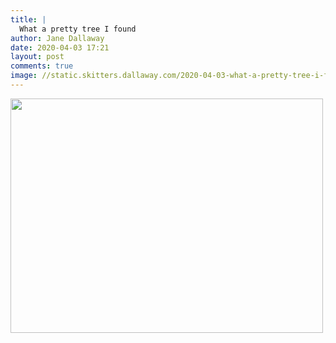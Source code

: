 ```yaml
---
title: |
  What a pretty tree I found
author: Jane Dallaway
date: 2020-04-03 17:21
layout: post
comments: true
image: //static.skitters.dallaway.com/2020-04-03-what-a-pretty-tree-i-found-thumb-1-IMG-0410.JPG
---
```


<div>
        <a href="//static.skitters.dallaway.com/2020-04-03-what-a-pretty-tree-i-found-fullsize-1-IMG-0410.JPG">
          <img src="//static.skitters.dallaway.com/2020-04-03-what-a-pretty-tree-i-found-thumb-1-IMG-0410.JPG" width="500" height="375"/>
        </a>
      </div>


  
      